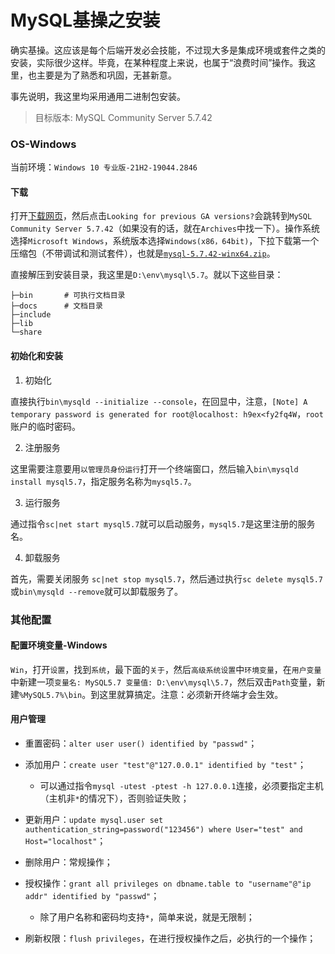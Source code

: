 # MySQL基操之安装

确实基操。这应该是每个后端开发必会技能，不过现大多是集成环境或套件之类的安装，实际很少这样。毕竟，在某种程度上来说，也属于“浪费时间”操作。我这里，也主要是为了熟悉和巩固，无甚新意。

事先说明，我这里均采用通用二进制包安装。

> 目标版本: MySQL Community Server 5.7.42

### OS-Windows

当前环境：`Windows 10 专业版-21H2-19044.2846`

#### 下载

打开[下载网页](https://dev.mysql.com/downloads/mysql/)，然后点击`Looking for previous GA versions?`会跳转到`MySQL Community Server 5.7.42`（如果没有的话，就在`Archives`中找一下）。操作系统选择`Microsoft Windows`，系统版本选择`Windows(x86，64bit)`，下拉下载第一个压缩包（不带调试和测试套件），也就是[`mysql-5.7.42-winx64.zip`](https://dev.mysql.com/downloads/file/?id=518720)。

直接解压到安装目录，我这里是`D:\env\mysql\5.7`。就以下这些目录：

```shell
├─bin       # 可执行文档目录
├─docs      # 文档目录
├─include
├─lib
└─share
```

#### 初始化和安装

1. 初始化

直接执行`bin\mysqld --initialize --console`，在回显中，注意，`[Note] A temporary password is generated for root@localhost: h9ex<fy2fq4W`，`root`账户的临时密码。

2. 注册服务

这里需要注意要用`以管理员身份运行`打开一个终端窗口，然后输入`bin\mysqld install mysql5.7`，指定服务名称为`mysql5.7`。

3. 运行服务

通过指令`sc|net start mysql5.7`就可以启动服务，`mysql5.7`是这里注册的服务名。

4. 卸载服务

首先，需要关闭服务 `sc|net stop mysql5.7`，然后通过执行`sc delete mysql5.7`或`bin\mysqld --remove`就可以卸载服务了。

### 其他配置

#### 配置环境变量-Windows

`Win`，打开`设置`，找到`系统`，最下面的`关于`，然后`高级系统设置`中`环境变量`，在`用户变量`中新建一项`变量名: MySQL5.7 变量值: D:\env\mysql\5.7`，然后双击`Path`变量，新建`%MySQL5.7%\bin`。到这里就算搞定。注意：必须新开终端才会生效。

#### 用户管理
    
* 重置密码：`alter user user() identified by "passwd"`；

* 添加用户：`create user "test"@"127.0.0.1" identified by "test"`；
    * 可以通过指令`mysql -utest -ptest -h 127.0.0.1`连接，必须要指定主机（主机非`*`的情况下），否则验证失败；

* 更新用户：`update mysql.user set authentication_string=password("123456") where User="test" and Host="localhost"`；

* 删除用户：常规操作；

* 授权操作：`grant all privileges on dbname.table to "username"@"ip addr" identified by "passwd"`；
    * 除了用户名称和密码均支持`*`，简单来说，就是无限制；

* 刷新权限：`flush privileges`，在进行授权操作之后，必执行的一个操作；